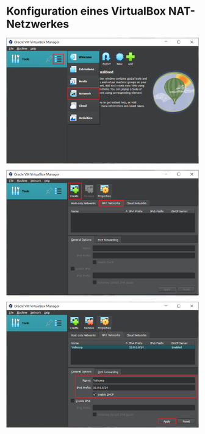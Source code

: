 # Konfiguration eines VirtualBox NAT-Netzwerkes

![vbox_nat_01](./pics/vbox_nat_01.png)

![vbox_nat_02](./pics/vbox_nat_02.png)

![vbox_nat_03](./pics/vbox_nat_03.png)
